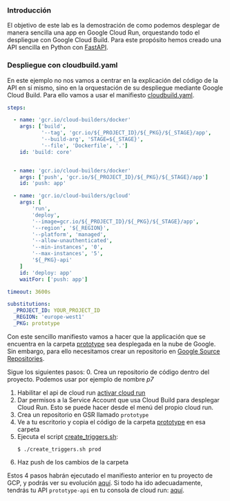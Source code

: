 ### Introducción

El objetivo de este lab es la demostración de como
podemos desplegar de manera sencilla una app en
Google Cloud Run, orquestando todo el despliegue con 
Google Cloud Build. Para este propósito hemos
creado una API sencilla en Python con [FastAPI](https://fastapi.tiangolo.com/).


### Despliegue con cloudbuild.yaml

En este ejemplo no nos vamos a centrar en la explicación 
del código de la API en sí mismo, sino en la orquestación
de su despliegue mediante Google Cloud Build.
Para ello vamos a usar el manifiesto [cloudbuild.yaml](prototype/cloudbuild-prod.yaml).

```yaml
steps:

  - name: 'gcr.io/cloud-builders/docker'
    args: ['build',
           '--tag', 'gcr.io/${_PROJECT_ID}/${_PKG}/${_STAGE}/app',
           '--build-arg', 'STAGE=${_STAGE}',
           '--file', 'Dockerfile', '.']
    id: 'build: core'


  - name: 'gcr.io/cloud-builders/docker'
    args: ['push', 'gcr.io/${_PROJECT_ID}/${_PKG}/${_STAGE}/app']
    id: 'push: app'

  - name: 'gcr.io/cloud-builders/gcloud'
    args: [
        'run',
        'deploy',
        '--image=gcr.io/${_PROJECT_ID}/${_PKG}/${_STAGE}/app',
        '--region', '${_REGION}',
        '--platform', 'managed',
        '--allow-unauthenticated',
        '--min-instances', '0',
        '--max-instances', '5',
        '${_PKG}-api'
    ]
    id: 'deploy: app'
    waitFor: ['push: app']

timeout: 3600s

substitutions:
  _PROJECT_ID: YOUR_PROJECT_ID
  _REGION: 'europe-west1'
  _PKG: prototype
```

Con este sencillo manifiesto vamos a hacer que la applicación
que se encuentra en la carpeta [prototype](prototype) sea
desplegada en la nube de Google. Sin embargo, para ello necesitamos
crear un repositorio en [Google Source Repositories](https://cloud.google.com/source-repositories).

Sigue los siguientes pasos:
0. Crea un repositorio de código dentro del proyecto. Podemos usar por ejemplo de nombre *p7* 
1. Habilitar el api de cloud run [activar cloud run](https://console.cloud.google.com/apis/api/run.googleapis.com/)
2. Dar permisos a la Service Account que usa Cloud Build para desplegar Cloud Run. Esto se puede hacer desde el menú del propio cloud run.
3. Crea un repositorio en GSR llamado `prototype`
4. Ve a tu escritorio y copia el código de la carpeta [prototype](prototype) en esa carpeta
5. Ejecuta el script [create_triggers.sh](prototype/create_triggers.sh):
   ```shell
   $ ./create_triggers.sh prod
   ```
6. Haz push de los cambios de la carpeta

Estos 4 pasos habrán ejecutado el manifiesto anterior en 
tu proyecto de GCP, y podrás ver su evolución [aquí](https://console.cloud.google.com/cloud-build/builds).
Si todo ha ido adecuadamente, tendrás tu API `prototype-api` en 
tu consola de cloud run: [aquí](https://console.cloud.google.com/run).
